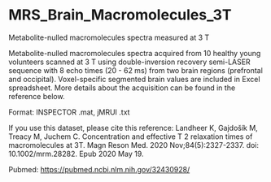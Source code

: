 # MRS_Brain_Macromolecules_3T
Metabolite-nulled macromolecules spectra measured at 3 T

Metabolite-nulled macromolecules spectra acquired from 10 healthy young volunteers scanned at 3 T using double-inversion recovery semi-LASER sequence with 8 echo times (20 - 62 ms) from two brain regions (prefrontal and occipital). Voxel-specific segmented brain values are included in Excel spreadsheet. More details about the acquisition can be found in the reference below.

Format: INSPECTOR .mat, jMRUI .txt

If you use this dataset, please cite this reference:
Landheer K, Gajdošík M, Treacy M, Juchem C. Concentration and effective T 2 relaxation times of macromolecules at 3T. Magn Reson Med. 2020 Nov;84(5):2327-2337. doi: 10.1002/mrm.28282. Epub 2020 May 19.

Pubmed: https://pubmed.ncbi.nlm.nih.gov/32430928/
